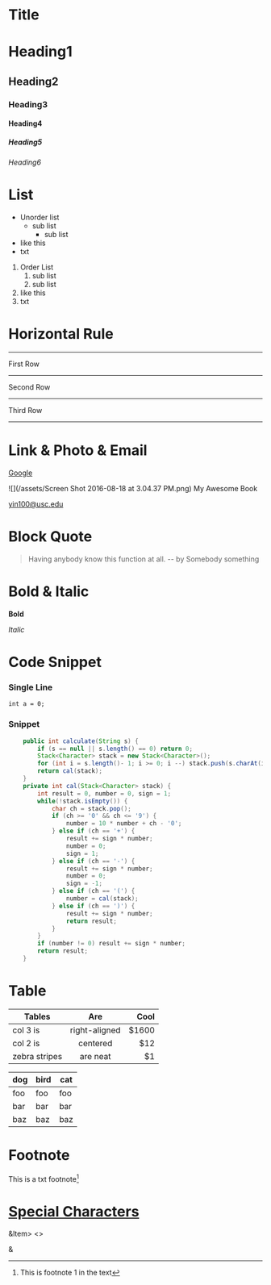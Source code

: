 # Title

# Heading1

## Heading2

### Heading3

#### Heading4

##### Heading5

###### Heading6

# List

* Unorder list
  * sub list
    * sub list
* like this
* txt

1. Order List
   1. sub list
   2. sub list
2. like this
3. txt

# Horizontal Rule

---

First Row

---

Second Row

---

Third Row

---

# Link & Photo & Email

[Google](http://www.google.com)

![](/assets/Screen Shot 2016-08-18 at 3.04.37 PM.png) My Awesome Book

[yin100@usc.edu](yin100@usc.edu)

# Block Quote

> Having anybody know this function at all. -- by Somebody something

# Bold & Italic

**Bold**

_Italic_

# Code Snippet

### Single Line

`int a = 0;`

### Snippet

```java
    public int calculate(String s) {
        if (s == null || s.length() == 0) return 0;
        Stack<Character> stack = new Stack<Character>();
        for (int i = s.length()- 1; i >= 0; i --) stack.push(s.charAt(i));
        return cal(stack);
    }
    private int cal(Stack<Character> stack) {
        int result = 0, number = 0, sign = 1;
        while(!stack.isEmpty()) {
            char ch = stack.pop();
            if (ch >= '0' && ch <= '9') {
                number = 10 * number + ch - '0';
            } else if (ch == '+') {
                result += sign * number;
                number = 0;
                sign = 1;
            } else if (ch == '-') {
                result += sign * number;
                number = 0;
                sign = -1;
            } else if (ch == '(') {
                number = cal(stack);
            } else if (ch == ')') {
                result += sign * number;
                return result;
            }
        }
        if (number != 0) result += sign * number;
        return result;
    }
```

# Table

| Tables | Are | Cool |
| --- | :---: | ---: |
| col 3 is | right-aligned | $1600 |
| col 2 is | centered | $12 |
| zebra stripes | are neat | $1 |

| dog | bird | cat |
| --- | --- | --- |
| foo | foo | foo |
| bar | bar | bar |
| baz | baz | baz |

# Footnote

This is a txt footnote[^1]

# [Special Characters](http://rabbit.eng.miami.edu/info/htmlchars.html)

&ltem&gt; &lt;&gt;

&

[^1]: This is footnote 1 in the text

